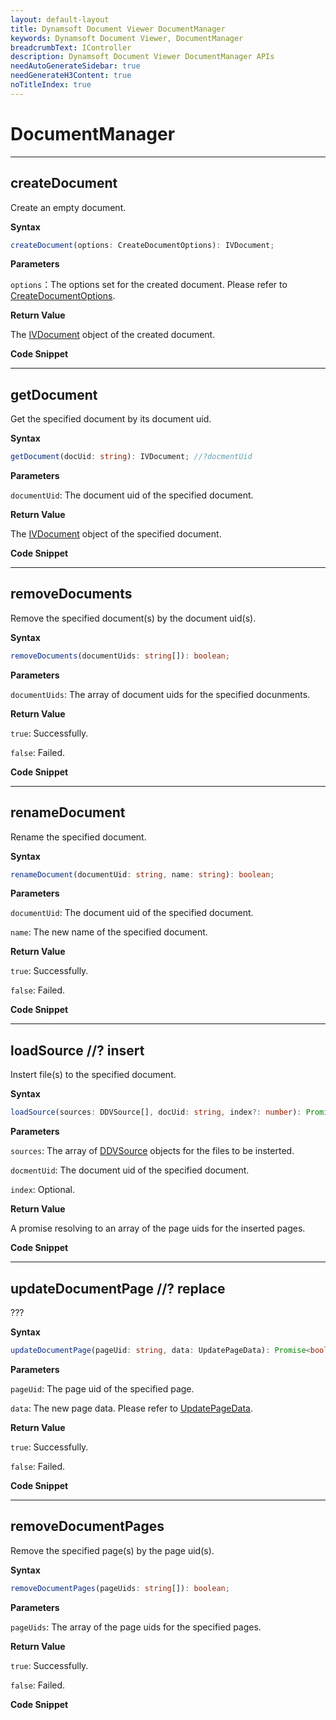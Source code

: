 ```yaml
---
layout: default-layout
title: Dynamsoft Document Viewer DocumentManager
keywords: Dynamsoft Document Viewer, DocumentManager
breadcrumbText: IController
description: Dynamsoft Document Viewer DocumentManager APIs
needAutoGenerateSidebar: true
needGenerateH3Content: true
noTitleIndex: true
---
```


# DocumentManager

---

## createDocument

Create an empty document.

**Syntax**

```typescript
createDocument(options: CreateDocumentOptions): IVDocument;
```

**Parameters**

`options`：The options set for the created document. Please refer to [CreateDocumentOptions]().

**Return Value**

The [IVDocument]() object of the created document.

**Code Snippet**


---

## getDocument

Get the specified document by its document uid.

**Syntax**

```typescript
getDocument(docUid: string): IVDocument; //?docmentUid
```

**Parameters**

`documentUid`: The document uid of the specified document.

**Return Value**

The [IVDocument]() object of the specified document.

**Code Snippet**


---

## removeDocuments

Remove the specified document(s) by the document uid(s).

**Syntax**

```typescript
removeDocuments(documentUids: string[]): boolean;
```

**Parameters**

`documentUids`: The array of document uids for the specified docunments.

**Return Value**

`true`: Successfully.

`false`: Failed.

**Code Snippet**


---

## renameDocument

Rename the specified document.

**Syntax**

```typescript
renameDocument(documentUid: string, name: string): boolean;
```

**Parameters**

`documentUid`: The document uid of the specified document.

`name`: The new name of the specified document.

**Return Value**

`true`: Successfully.

`false`: Failed.

**Code Snippet**


---

## loadSource //? insert

Instert file(s) to the specified document.

**Syntax**

```typescript
loadSource(sources: DDVSource[], docUid: string, index?: number): Promise<string[]>; //?documentUid
```

**Parameters**

`sources`: The array of [DDVSource]() objects for the files to be insterted.

`docmentUid`: The document uid of the specified document.

`index`: Optional. 

**Return Value**

A promise resolving to an array of the page uids for the inserted pages.

**Code Snippet**


---

## updateDocumentPage //? replace

???

**Syntax**

```typescript
updateDocumentPage(pageUid: string, data: UpdatePageData): Promise<boolean>;
```

**Parameters**

`pageUid`: The page uid of the specified page.

`data`: The new page data. Please refer to [UpdatePageData]().

**Return Value**

`true`: Successfully.

`false`: Failed.

**Code Snippet**



---

## removeDocumentPages

Remove the specified page(s) by the page uid(s).

**Syntax**

```typescript
removeDocumentPages(pageUids: string[]): boolean;
```

**Parameters**

`pageUids`: The array of the page uids for the specified pages.

**Return Value**

`true`: Successfully.

`false`: Failed.

**Code Snippet**






<!--
---

## 



**Syntax**

```typescript

```

**Parameters**



**Return Value**



**Code Snippet**




-->